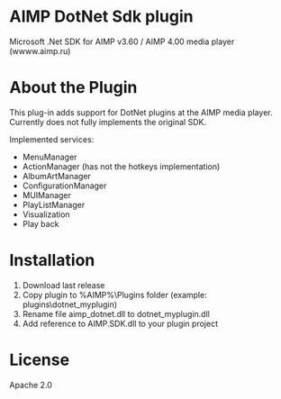 # AIMP DotNet Sdk plugin
 Microsoft .Net SDK for AIMP v3.60 / AIMP 4.00 media player (wwww.aimp.ru)
 
 
# About the Plugin
 This plug-in adds support for DotNet plugins at the AIMP media player.
 Currently does not fully implements the original SDK.
 
 Implemented services:
 - MenuManager
 - ActionManager (has not the hotkeys implementation)
 - AlbumArtManager
 - ConfigurationManager
 - MUIManager
 - PlayListManager
 - Visualization
 - Play back

# Installation

1. Download last release
2. Copy plugin to %AIMP%\Plugins folder (example: plugins\dotnet_myplugin)
3. Rename file aimp_dotnet.dll to dotnet_myplugin.dll
4. Add reference to AIMP.SDK.dll to your plugin project
 
# License
Apache 2.0

